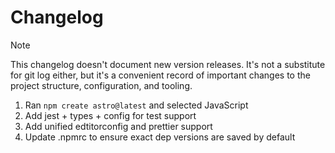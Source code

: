 # Changelog

> [!NOTE]
>
> This changelog doesn't document new version releases. It's not a substitute
> for git log either, but it's a convenient record of important changes to the
> project structure, configuration, and tooling.

1. Ran `npm create astro@latest` and selected JavaScript
1. Add jest + types + config for test support
1. Add unified edtitorconfig and prettier support
1. Update .npmrc to ensure exact dep versions are saved by default
